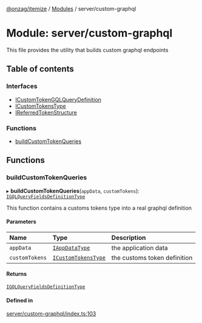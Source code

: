 [@onzag/itemize](../README.md) / [Modules](../modules.md) / server/custom-graphql

# Module: server/custom-graphql

This file provides the utility that builds custom graphql endpoints

## Table of contents

### Interfaces

- [ICustomTokenGQLQueryDefinition](../interfaces/server_custom_graphql.ICustomTokenGQLQueryDefinition.md)
- [ICustomTokensType](../interfaces/server_custom_graphql.ICustomTokensType.md)
- [IReferredTokenStructure](../interfaces/server_custom_graphql.IReferredTokenStructure.md)

### Functions

- [buildCustomTokenQueries](server_custom_graphql.md#buildcustomtokenqueries)

## Functions

### buildCustomTokenQueries

▸ **buildCustomTokenQueries**(`appData`, `customTokens`): [`IGQLQueryFieldsDefinitionType`](../interfaces/base_Root_gql.IGQLQueryFieldsDefinitionType.md)

This function contains a customs tokens type into a real
graphql definition

#### Parameters

| Name | Type | Description |
| :------ | :------ | :------ |
| `appData` | [`IAppDataType`](../interfaces/server.IAppDataType.md) | the application data |
| `customTokens` | [`ICustomTokensType`](../interfaces/server_custom_graphql.ICustomTokensType.md) | the customs token definition |

#### Returns

[`IGQLQueryFieldsDefinitionType`](../interfaces/base_Root_gql.IGQLQueryFieldsDefinitionType.md)

#### Defined in

[server/custom-graphql/index.ts:103](https://github.com/onzag/itemize/blob/f2f29986/server/custom-graphql/index.ts#L103)
